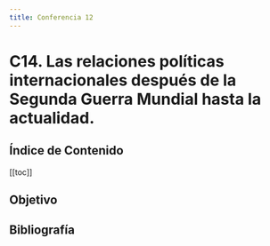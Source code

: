 ```yaml
---
title: Conferencia 12
---
```


# C14. Las relaciones políticas internacionales después de la Segunda Guerra Mundial hasta la actualidad.

## Índice de Contenido

[[toc]]

## Objetivo

## Bibliografía
